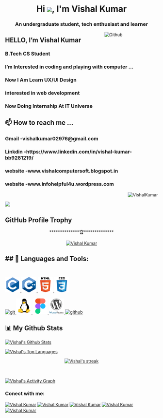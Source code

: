  <h1  align="center">Hi <img src="https://raw.githubusercontent.com/MartinHeinz/MartinHeinz/master/wave.gif" width="30px">, I'm Vishal Kumar</h1>
 <h3  align="center">An undergraduate student, tech enthusiast and  learner</h3>

 <img width="35%" align="right" alt="Github" src="https://user-images.githubusercontent.com/48678280/88862734-4903af80-d201-11ea-968b-9c939d88a37c.gif" />

<h2>HELLO, I’m Vishal Kumar </h2>

<h3>B.Tech CS Student</h3>
<h3>I’m Interested in coding and playing with computer ...</h3>
<h3>Now I Am Learn UX/UI Design   </h3>
<h3>interested in web development </h3>
<h3> Now Doing Internship At IT Universe</h3>


<h2>📫 How to reach me ... </h2>
 <h3>Gmail -vishalkumar02976@gmail.com</h3> 
<h3>Linkdin -https://www.linkedin.com/in/vishal-kumar-bb9281219/</h3> 
<h3>website -www.vishalcomputersoft.blogspot.in</h3>
<h3>website -www.infohelpful4u.wordpress.com</h3>
 

   
    
   <p align="right">  <img src="https://komarev.com/ghpvc/?username=VishalKumar8&label=Profile%20views&color=0e75b6&style=flat" alt="VishalKumar" /> </p
  <p align="left">
  <img width="140" src="https://user-images.githubusercontent.com/6661165/91657958-61b4fd00-eb00-11ea-9def-dc7ef5367e34.png" />  
  <h2 align="left">GitHub Profile Trophy</h2>
  <p align="center">**************🏆**************</p>
 </p>
 

<p align="center">  <a href="https://github.com/ryo-ma/github-profile-trophy"><img src="https://github-profile-trophy.vercel.app/?username=VishalKumar8" alt="Vishal Kumar" /></a> </p>
<h2> ## 🚀 Languages and Tools: </h2>

</br>
<p align="left"> 
<a href="https://www.w3schools.in/c-tutorial/" target="_blank"> <img src="https://raw.githubusercontent.com/devicons/devicon/master/icons/c/c-original.svg" alt="C" width="50" height="50"/> </a>
<a href="https://www.w3schools.com/cpp/" target="_blank"> <img src="https://raw.githubusercontent.com/devicons/devicon/master/icons/cplusplus/cplusplus-original.svg" alt="cplusplus" width="50" height="50"/> </a>  
 <a href="https://www.w3.org/html/" target="_blank"> <img src="https://raw.githubusercontent.com/devicons/devicon/master/icons/html5/html5-original-wordmark.svg" alt="html5" width="50" height="50"/> </a>
<a href="https://www.w3schools.com/css/" target="_blank"> <img src="https://raw.githubusercontent.com/devicons/devicon/master/icons/css3/css3-original-wordmark.svg" alt="css3" width="50" height="50"/> </a>
 </br>
 </br>
 <a href="https://git-scm.com/" target="_blank"> <img src="https://www.vectorlogo.zone/logos/git-scm/git-scm-icon.svg" alt="git" width="50" height="50"/> </a>
<a href="https://www.linux.org/" target="_blank"> <img src="https://raw.githubusercontent.com/devicons/devicon/master/icons/linux/linux-original.svg" alt="linux" width="50" height="50"/> </a>
<a href="https://www.figma.com/" target="_blank"> <img src="https://raw.githubusercontent.com/devicons/devicon/master/icons/figma/figma-original.svg" alt="figma" width="50"
 height="50"/> </a>
 <a href="https://www.wordpress.com/" target="_blank"> <img src="https://raw.githubusercontent.com/devicons/devicon/master/icons/wordpress/wordpress-original.svg" alt="wordpress" width="50" height="50"/> </a>
 <a href="https://github.com/" target="_blank"> <img src="https://www.vectorlogo.zone/logos/github/github-icon.svg" alt="github" width="50" height="50"/> </a>
<br/>

## 📊 My Github Stats
<p>

<a href="https://github.com/VishalKumar8/github-readme-stats"><img alt="Vishal's Github Stats" src="https://github-readme-stats.vercel.app/api?username=VishalKumar8&show_icons=true&count_private=true&theme=react&hide_border=true&bg_color=0D1117" /></a>

 <a href="https://github.com/VishalKumar8/github-readme-stats"><img alt="Vishal's Top Languages" src="https://github-readme-stats.vercel.app/api/top-langs/?username=VishalKumar8&langs_count=8&count_private=true&layout=compact&theme=react&hide_border=true&bg_color=0D1117" /></a>
   <br/>
  

  <p align="center">
   <a href="https://github.com/VishalKumar8/github-readme-streak-stats">
           <img title="🔥 Get streak stats for your profile at git.io/streak-stats" alt="Vishal's streak" src="https://github-readme-streak-stats.herokuapp.com/?user=VishalKumar8&theme=black-ice&hide_border=true&stroke=0000&background=060A0CD0"/>
    </a>
</p>
</p>
<br/>
<br/>
<a href="https://github.com/VishalKumar8/github-readme-activity-graph"><img alt="Vishal's Activity Graph" src="https://activity-graph.herokuapp.com/graph?username=VishalKumar8&bg_color=0D1117&color=5BCDEC&line=5BCDEC&point=FFFFFF&hide_border=true" /></a>

### Conect with me: 
<p align="left">
<a href="https://www.linkedin.com/in/vishal-kumar-bb9281219/" target="blank"><img align="center" src="https://raw.githubusercontent.com/rahuldkjain/github-profile-readme-generator/master/src/images/icons/Social/linked-in-alt.svg" alt="Vishal Kumar" height="30" width="40" /></a>
<a href="https://www.codechef.com/users/vishalkumar02976" target="blank"><img align="center" src="https://cdn.jsdelivr.net/npm/simple-icons@3.1.0/icons/codechef.svg" alt="Vishal Kumar" height="30" width="40" /></a>
<a href="https://www.hackerrank.com/vishalkumar02976?hr_r=1" target="blank"><img align="center" src="https://raw.githubusercontent.com/rahuldkjain/github-profile-readme-generator/master/src/images/icons/Social/hackerrank.svg" alt="Vishal Kumar" height="30" width="40" /></a>
<a href="https://leetcode.com/vishalkumar02976/" target="blank"><img align="center" src="https://raw.githubusercontent.com/rahuldkjain/github-profile-readme-generator/master/src/images/icons/Social/leet-code.svg" alt="Vishal Kumar" height="30" width="40" /></a>
<a href="https://auth.geeksforgeeks.org/user/vishalkumar02976/practice/" target="blank"><img align="center" src="https://raw.githubusercontent.com/rahuldkjain/github-profile-readme-generator/master/src/images/icons/Social/geeks-for-geeks.svg" alt="Vishal Kumar" height="30" width="40" /></a>
 

</p>
   <!---
VishalKumar is a â¨ special â¨ repository because its `README.md` (this file) appears on your GitHub profile.
You can click the Preview link to take a look at your changes.
--->
